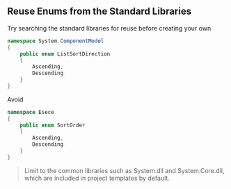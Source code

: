 ## Reuse Enums from the Standard Libraries

Try searching the standard libraries for reuse before creating your own
``` csharp
namespace System.ComponentModel
{
    public enum ListSortDirection
    {
        Ascending,
        Descending
    }
}
```

Avoid
``` csharp
namespace Esece
{
    public enum SortOrder
    {
        Ascending,
        Descending
    }
}
```

> Limit to the common libraries such as System.dll and System.Core.dll, which are included in project templates by default. 
